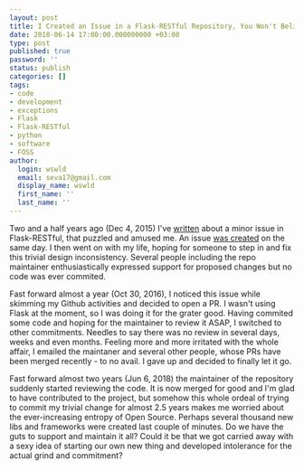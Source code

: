 ```yaml
---
layout: post
title: I Created an Issue in a Flask-RESTful Repository, You Won't Believe What Happened Next
date: 2018-06-14 17:00:00.000000000 +03:00
type: post
published: true
password: ''
status: publish
categories: []
tags:
- code
- development
- exceptions
- Flask
- Flask-RESTful
- python
- software
- FOSS
author:
  login: wswld
  email: seva17@gmail.com
  display_name: wswld
  first_name: ''
  last_name: ''
---
```


Two and a half years ago (Dec 4, 2015) I've [written](
http://wswld.net/2015/12/07/overriding-default-werkzeug-exceptions-in-flask/) 
about a minor issue in Flask-RESTful, that puzzled and amused me. An issue [was 
created](https://github.com/flask-restful/flask-restful/issues/545) on the same 
day. I then went on with my life, hoping for someone to step in and fix this 
trivial design inconsistency. Several people including the repo maintainer 
enthusiastically expressed support for proposed changes but no code was ever 
commited.

Fast forward almost a year (Oct 30, 2016), I noticed this issue while skimming 
my  Github activities and decided to open a PR. I wasn't using Flask at the 
moment, so I was doing it for the grater good. Having commited some code and 
hoping for the maintainer to review it ASAP, I switched 
to other commitments. Needles to say there was no review in several days, weeks 
and even months. Feeling more and more irritated with the whole affair, I 
emailed the maintaner and several other people, whose PRs have 
been merged recently - to no avail. I gave up and decided to finally let it go. 

Fast forward almost two years (Jun 6, 2018) the maintainer of the repository 
suddenly started reviewing the code. It is now merged for good and I'm glad to 
have contributed to the project, but somehow this whole ordeal of trying to 
commit my trivial change for almost 2.5 years makes me worried about the 
ever-increasing entropy of Open Source. Perhaps several thousand new libs and 
frameworks were created last couple of minutes. Do we have the guts to 
support and maintain it all? Could it be that we got carried away with a sexy 
idea of starting our own new thing and developed intolerance for the actual 
grind and commitment?
